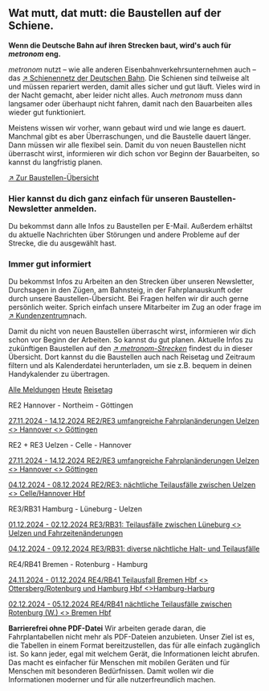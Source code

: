 Wat mutt, dat mutt: die Baustellen auf der Schiene.
----------

**Wenn die Deutsche Bahn auf ihren Strecken baut, wird's auch für *metronom* eng.**

*metronom* nutzt – wie alle anderen Eisenbahnverkehrsunternehmen auch – das [↗ Schienennetz der Deutschen Bahn](https://www.der-metronom.de/service/faq/). Die Schienen sind teilweise alt und müssen repariert werden, damit alles sicher und gut läuft. Vieles wird in der Nacht gemacht, aber leider nicht alles. Auch *metronom* muss dann langsamer oder überhaupt nicht fahren, damit nach den Bauarbeiten alles wieder gut funktioniert.

Meistens wissen wir vorher, wann gebaut wird und wie lange es dauert. Manchmal gibt es aber Überraschungen, und die Baustelle dauert länger. Dann müssen wir alle flexibel sein. Damit du von neuen Baustellen nicht überrascht wirst, informieren wir dich schon vor Beginn der Bauarbeiten, so kannst du langfristig planen.

[↗ Zur Baustellen-Übersicht](https://www.der-metronom.de/fahrplan/baustellen-uebersicht/#%C3%9Cbersicht)

### **Hier kannst du dich ganz einfach für unseren Baustellen-Newsletter anmelden.** ###

Du bekommst dann alle Infos zu Baustellen per E-Mail. Außerdem erhältst du aktuelle Nachrichten über Störungen und andere Probleme auf der Strecke, die du ausgewählt hast.

### Immer gut informiert ###

Du bekommst Infos zu Arbeiten an den Strecken über unseren Newsletter, Durchsagen in den Zügen, am Bahnsteig, in der Fahrplanauskunft oder durch unsere Baustellen-Übersicht. Bei Fragen helfen wir dir auch gerne persönlich weiter. Sprich einfach unsere Mitarbeiter im Zug an oder frage im [↗ Kundenzentrum](https://www.der-metronom.de/hilfe-kontakt/)nach.

Damit du nicht von neuen Baustellen überrascht wirst, informieren wir dich schon vor Beginn der Arbeiten. So kannst du gut planen. Aktuelle Infos zu zukünftigen Baustellen auf den *[↗ metronom-Strecken](https://www.der-metronom.de/fahrplan/streckennetz/)* findest du in dieser Übersicht. Dort kannst du die Baustellen auch nach Reisetag und Zeitraum filtern und als Kalenderdatei herunterladen, um sie z.B. bequem in deinen Handykalender zu übertragen.

[Alle Meldungen](https://www.der-metronom.de/fahrplan/baustellen-uebersicht/)
[Heute](https://www.der-metronom.de/fahrplan/baustellen-uebersicht/)
[Reisetag](https://www.der-metronom.de/fahrplan/baustellen-uebersicht/)

RE2 Hannover - Northeim - Göttingen

[27.11.2024 - 14.12.2024 RE2/RE3 umfangreiche Fahrplanänderungen Uelzen \<\> Hannover \<\> Göttingen](https://www.der-metronom.de/baustellen/re2-re3-umfangreiche-fahrplanaenderungen-uelzen-hannover-goettingen/)

RE2 + RE3 Uelzen - Celle - Hannover

[27.11.2024 - 14.12.2024 RE2/RE3 umfangreiche Fahrplanänderungen Uelzen \<\> Hannover \<\> Göttingen](https://www.der-metronom.de/baustellen/re2-re3-umfangreiche-fahrplanaenderungen-uelzen-hannover-goettingen/)

[04.12.2024 - 08.12.2024 RE2/RE3: nächtliche Teilausfälle zwischen Uelzen \<\> Celle/Hannover Hbf](https://www.der-metronom.de/baustellen/re2-re3-naechtliche-teilausfaelle-zwischen-uelzen-celle-hannover-hbf/)

RE3/RB31 Hamburg - Lüneburg - Uelzen

[01.12.2024 - 02.12.2024 RE3/RB31: Teilausfälle zwischen Lüneburg \<\> Uelzen und Fahrzeitenänderungen](https://www.der-metronom.de/baustellen/re3-rb31-teilausfaelle-zwischen-lueneburg-uelzen-und-fahrzeitenaenderungen/)

[04.12.2024 - 09.12.2024 RE3/RB31: diverse nächtliche Halt- und Teilausfälle](https://www.der-metronom.de/baustellen/re3-rb31-diverse-naechtliche-halt-und-teilausfaelle/)

RE4/RB41 Bremen - Rotenburg - Hamburg

[24.11.2024 - 01.12.2024 RE4/RB41 Teilausfall Bremen Hbf \<\> Ottersberg/Rotenburg und Hamburg Hbf \<\>Hamburg-Harburg](https://www.der-metronom.de/baustellen/re4-rb41-teilausfall-bremen-hbf-ottersberg-rotenburg-und-hamburg-hbf-hamburg-harburg/)

[02.12.2024 - 05.12.2024 RE4/RB41 nächtliche Teilausfälle zwischen Rotenburg (W.) \<\> Bremen Hbf](https://www.der-metronom.de/baustellen/re4-rb41-naechtliche-teilausfaelle-zwischen-rotenburg-w-bremen-hbf/)

**Barrierefrei ohne PDF-Datei**
Wir arbeiten gerade daran, die Fahrplantabellen nicht mehr als PDF-Dateien anzubieten. Unser Ziel ist es, die Tabellen in einem Format bereitzustellen, das für alle einfach zugänglich ist. So kann jeder, egal mit welchem Gerät, die Informationen leicht abrufen. Das macht es einfacher für Menschen mit mobilen Geräten und für Menschen mit besonderen Bedürfnissen. Damit wollen wir die Informationen moderner und für alle nutzerfreundlich machen.
